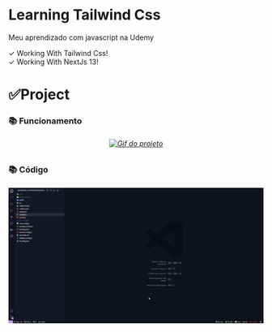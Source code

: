 # Learning Tailwind Css

Meu aprendizado com javascript na Udemy

✓ Working With Tailwind Css! <br>
✓ Working With NextJs 13! <br>

 <h1>✅Project</h1>
 <h3>📚  Funcionamento</h3>

 <h6 align="center">
   <a href="">
    <img src="./public/apresentacao.gif" alt="Gif do projeto" />
   </a><br>
 </h6>
 <h2></h2>

 <h3>📚  Código</h3>

 <h6 align="center">
   <a href="">
    <img src="./public/apresentacaoVsCode.gif" alt="Gif do projeto" />
   </a><br>
 </h6>
